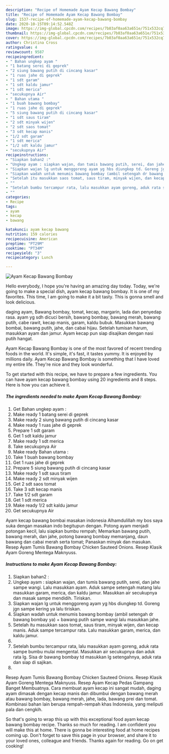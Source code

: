 ```yaml
---
description: "Recipe of Homemade Ayam Kecap Bawang Bombay"
title: "Recipe of Homemade Ayam Kecap Bawang Bombay"
slug: 1537-recipe-of-homemade-ayam-kecap-bawang-bombay
date: 2020-10-15T09:14:52.548Z
image: https://img-global.cpcdn.com/recipes/7b03af0aa63a651e/751x532cq70/ayam-kecap-bawang-bombay-foto-resep-utama.jpg
thumbnail: https://img-global.cpcdn.com/recipes/7b03af0aa63a651e/751x532cq70/ayam-kecap-bawang-bombay-foto-resep-utama.jpg
cover: https://img-global.cpcdn.com/recipes/7b03af0aa63a651e/751x532cq70/ayam-kecap-bawang-bombay-foto-resep-utama.jpg
author: Christina Cross
ratingvalue: 4
reviewcount: 9587
recipeingredient:
- " Bahan ungkep ayam "
- "1 batang serei di geprek"
- "2 siung bawang putih di cincang kasar"
- "1 ruas jahe di geprek"
- "1 sdt garam"
- "1 sdt kaldu jamur"
- "1 sdt merica"
- "secukupnya Air"
- " Bahan utama "
- "1 buah bawang bombay"
- "1 ruas jahe di geprek"
- "5 siung bawang putih di cincang kasar"
- "1 sdt saus tiram"
- "2 sdt minyak wijen"
- "2 sdt saos tomat"
- "3 sdt kecap manis"
- "1/2 sdt garam"
- "1 sdt merica"
- "1/2 sdt kaldu jamur"
- "secukupnya Air"
recipeinstructions:
- "Siapkan bahan2 :"
- "Ungkep ayam : siapkan wajan, dan tumis bawang putih, serei, dan jahe sampe wangi. Lalu masukkan ayam. Aduk sampe setengah matang lalu masukkan garam, merica, dan kaldu jamur. Masukkan air secukupnya dan masak sampe mendidih. Tiriskan."
- "Siapkan wajan lg untuk menggoreng ayam yg hbs diungkep td. Goreng jgn sampe kering ya lalu tiriskan."
- "Siapkan wadah untuk menumis bawang bombay (ambil setengah dr bawang bombay ya) + bawang putih sampe wangi lalu masukkan jahe."
- "Setelah itu masukkan saos tomat, saus tiram, minyak wijen, dan kecap manis. Aduk sampe tercampur rata. Lalu masukkan garam, merica, dan kaldu jamur."
- ""
- "Setelah bumbu tercampur rata, lalu masukkan ayam goreng, aduk rata sampe bumbu mulai mengental. Masukkan air secukupnya dan aduk rata lg. Sisa dr bawang bombay td masukkan lg setengahnya, aduk rata dan siap di sajikan."
- ""
categories:
- Recipe
tags:
- ayam
- kecap
- bawang

katakunci: ayam kecap bawang 
nutrition: 159 calories
recipecuisine: American
preptime: "PT29M"
cooktime: "PT34M"
recipeyield: "3"
recipecategory: Lunch

---
```



![Ayam Kecap Bawang Bombay](https://img-global.cpcdn.com/recipes/7b03af0aa63a651e/751x532cq70/ayam-kecap-bawang-bombay-foto-resep-utama.jpg)

Hello everybody, I hope you're having an amazing day today. Today, we're going to make a special dish, ayam kecap bawang bombay. It is one of my favorites. This time, I am going to make it a bit tasty. This is gonna smell and look delicious.

daging ayam, Bawang bombay, tomat, kecap, margarin, lada dan penyedap rasa. ayam yg sdh dicuci bersih, bawang bombay, bawang merah, bawang putih, cabe rawit, kecap manis, garam, kaldu bubuk. Masukkan bawang bombai, bawang putih, jahe, dan cabai hijau. Setelah tumisan harum, masukkan ayam dan jamur. Ayam kecap pun siap disajikan dengan nasi putih hangat.

Ayam Kecap Bawang Bombay is one of the most favored of recent trending foods in the world. It's simple, it's fast, it tastes yummy. It is enjoyed by millions daily. Ayam Kecap Bawang Bombay is something that I have loved my entire life. They're nice and they look wonderful.


To get started with this recipe, we have to prepare a few ingredients. You can have ayam kecap bawang bombay using 20 ingredients and 8 steps. Here is how you can achieve it.

<!--inarticleads1-->

##### The ingredients needed to make Ayam Kecap Bawang Bombay:

1. Get  Bahan ungkep ayam :
1. Make ready 1 batang serei di geprek
1. Make ready 2 siung bawang putih di cincang kasar
1. Make ready 1 ruas jahe di geprek
1. Prepare 1 sdt garam
1. Get 1 sdt kaldu jamur
1. Make ready 1 sdt merica
1. Take secukupnya Air
1. Make ready  Bahan utama :
1. Take 1 buah bawang bombay
1. Get 1 ruas jahe di geprek
1. Prepare 5 siung bawang putih di cincang kasar
1. Make ready 1 sdt saus tiram
1. Make ready 2 sdt minyak wijen
1. Get 2 sdt saos tomat
1. Take 3 sdt kecap manis
1. Take 1/2 sdt garam
1. Get 1 sdt merica
1. Make ready 1/2 sdt kaldu jamur
1. Get secukupnya Air


Ayam kecap bawang bombai masakan indonesia Alhamdulillah my bos saya suka dengan masakan indo begitupun dengan. Potong ayam menjadi potongan kecil, lalu siapkan bumbu rempah; Memarkan bawang putih, bawang merah, dan jahe, potong bawang bombay memanjang, daun bawang dan cabai merah serta tomat; Panaskan minyak dan masukan. Resep Ayam Tumis Bawang Bombay Chicken Sauteed Onions. Resep Klasik Ayam Goreng Mentega Maknyuss. 

<!--inarticleads2-->

##### Instructions to make Ayam Kecap Bawang Bombay:

1. Siapkan bahan2 :
1. Ungkep ayam : siapkan wajan, dan tumis bawang putih, serei, dan jahe sampe wangi. Lalu masukkan ayam. Aduk sampe setengah matang lalu masukkan garam, merica, dan kaldu jamur. Masukkan air secukupnya dan masak sampe mendidih. Tiriskan.
1. Siapkan wajan lg untuk menggoreng ayam yg hbs diungkep td. Goreng jgn sampe kering ya lalu tiriskan.
1. Siapkan wadah untuk menumis bawang bombay (ambil setengah dr bawang bombay ya) + bawang putih sampe wangi lalu masukkan jahe.
1. Setelah itu masukkan saos tomat, saus tiram, minyak wijen, dan kecap manis. Aduk sampe tercampur rata. Lalu masukkan garam, merica, dan kaldu jamur.
1. 
1. Setelah bumbu tercampur rata, lalu masukkan ayam goreng, aduk rata sampe bumbu mulai mengental. Masukkan air secukupnya dan aduk rata lg. Sisa dr bawang bombay td masukkan lg setengahnya, aduk rata dan siap di sajikan.
1. 


Resep Ayam Tumis Bawang Bombay Chicken Sauteed Onions. Resep Klasik Ayam Goreng Mentega Maknyuss. Resep Ayam Kecap Pedas Gampang Banget Membuatnya. Cara membuat ayam kecap ini sangat mudah, daging ayam dimasak dengan kecap manis dan dibumbui dengan bawang merah atau bawang bombay, bawang merah, jahe, lada, bawang prei dan tomat. Kombinasi bahan lain berupa rempah-rempah khas Indonesia, yang meliputi pala dan cengkih. 

So that's going to wrap this up with this exceptional food ayam kecap bawang bombay recipe. Thanks so much for reading. I am confident you will make this at home. There is gonna be interesting food at home recipes coming up. Don't forget to save this page in your browser, and share it to your loved ones, colleague and friends. Thanks again for reading. Go on get cooking!
